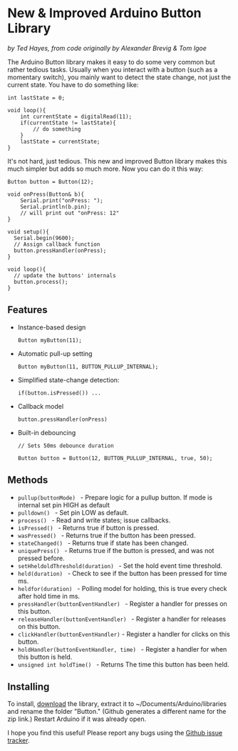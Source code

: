 # New & Improved Arduino Button Library

_by Ted Hayes, from code originally by Alexander Brevig & Tom Igoe_

The Arduino Button library makes it easy to do some very common but rather tedious tasks.  Usually when you interact with a button (such as a momentary switch), you mainly want to detect the state change, not just the current state.  You have to do something like:

	int lastState = 0;

	void loop(){
		int currentState = digitalRead(11);
		if(currentState != lastState){
			// do something
		}
		lastState = currentState;
	}

It's not hard, just tedious.  This new and improved Button library makes this much simpler but adds so much more.  Now you can do it this way:

	Button button = Button(12);

	void onPress(Button& b){
		Serial.print("onPress: ");
		Serial.println(b.pin);
		// will print out "onPress: 12"
	}

	void setup(){
	  Serial.begin(9600);
	  // Assign callback function
	  button.pressHandler(onPress);
	}

	void loop(){
	  // update the buttons' internals
	  button.process();
	}

## Features

* Instance-based design

	`Button myButton(11);`

* Automatic pull-up setting

	`Button myButton(11, BUTTON_PULLUP_INTERNAL);`

* Simplified state-change detection:

	`if(button.isPressed()) ...`

* Callback model

	`button.pressHandler(onPress)`

* Built-in debouncing

    `// Sets 50ms debounce duration`

    `Button button = Button(12, BUTTON_PULLUP_INTERNAL, true, 50);`
## Methods
 * `pullup(buttonMode) ` - Prepare logic for a pullup button. If mode is internal set pin HIGH as default
 * `pulldown() ` - Set pin LOW as default.
 * `process() ` - Read and write states; issue callbacks.
 * `isPressed() ` - Returns true if button is pressed.
 * `wasPressed() ` - Returns true if the button has been pressed.
 * `stateChanged() ` - Returns true if state has been changed.
 * `uniquePress() ` - Returns true if the button is pressed, and was not pressed before.
 * `setHheldoldThreshold(duration) ` - Set the hold event time threshold.
 * `held(duration) ` - Check to see if the button has been pressed for time ms.
 * `heldfor(duration) ` - Polling model for holding, this is true every check after hold time in ms.
 * `pressHandler(buttonEventHandler) ` - Register a handler for presses on this button.
 * `releaseHandler(buttonEventHandler) ` - Register a handler for releases on this button.
 * `clickHandler(buttonEventHandler)` - Register a handler for clicks on this button.
 * `holdHandler(buttonEventHandler, time) ` - Register a handler for when this button is held.
 * `unsigned int holdTime() ` - Returns The time this button has been held.
## Installing

To install, [download](https://github.com/virgildisgr4ce/Button/zipball/master) the library, extract it to ~/Documents/Arduino/libraries and rename the folder "Button." (Github generates a different name for the zip link.) Restart Arduino if it was already open.

I hope you find this useful! Please report any bugs using the [Github issue tracker](https://github.com/virgildisgr4ce/Button/issues).
